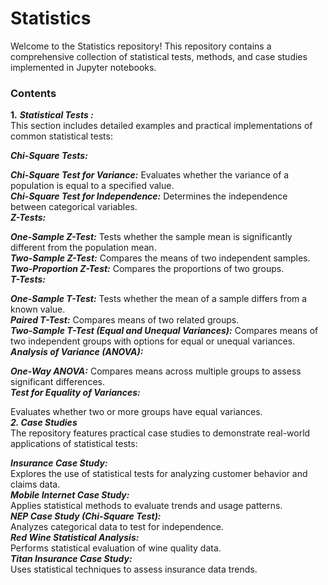 # Statistics
Welcome to the Statistics repository! This repository contains a comprehensive collection of statistical tests, methods, and case studies implemented in Jupyter notebooks.

### Contents
**1.** __*Statistical Tests :*__ <br>
This section includes detailed examples and practical implementations of common statistical tests:<br>

__*Chi-Square Tests:*__ <br>

__*Chi-Square Test for Variance:*__ Evaluates whether the variance of a population is equal to a specified value. <br>
__*Chi-Square Test for Independence:*__ Determines the independence between categorical variables. <br>
__*Z-Tests:*__ <br>

__*One-Sample Z-Test:*__ Tests whether the sample mean is significantly different from the population mean. <br>
__*Two-Sample Z-Test:*__ Compares the means of two independent samples. <br>
__*Two-Proportion Z-Test:*__ Compares the proportions of two groups. <br>
__*T-Tests:*__ <br>

__*One-Sample T-Test:*__ Tests whether the mean of a sample differs from a known value. <br>
__*Paired T-Test:*__ Compares means of two related groups. <br>
__*Two-Sample T-Test (Equal and Unequal Variances):*__ Compares means of two independent groups with options for equal or unequal variances. <br>
__*Analysis of Variance (ANOVA):*__ <br>

__*One-Way ANOVA:*__ Compares means across multiple groups to assess significant differences. <br>
__*Test for Equality of Variances:*__ <br>

Evaluates whether two or more groups have equal variances. <br>
__*2. Case Studies*__ <br>
The repository features practical case studies to demonstrate real-world applications of statistical tests: <br>

__*Insurance Case Study:*__ <br>
Explores the use of statistical tests for analyzing customer behavior and claims data. <br>
__*Mobile Internet Case Study:*__ <br>
Applies statistical methods to evaluate trends and usage patterns. <br>
__*NEP Case Study (Chi-Square Test):*__ <br>
Analyzes categorical data to test for independence. <br>
__*Red Wine Statistical Analysis:*__ <br>
Performs statistical evaluation of wine quality data. <br>
__*Titan Insurance Case Study:*__ <br>
Uses statistical techniques to assess insurance data trends. <br>

